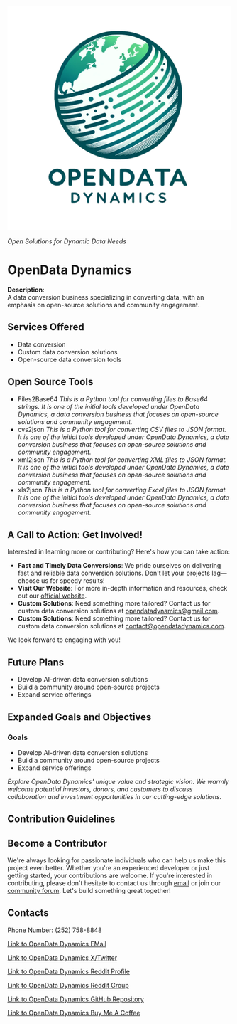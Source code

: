 ![OpenData Dynamics Logo](Assets/Images/logo.png)

*Open Solutions for Dynamic Data Needs*

# OpenData Dynamics

**Description**:  
A data conversion business specializing in converting data, with an emphasis on open-source solutions and community engagement.

## Services Offered

- Data conversion
- Custom data conversion solutions
- Open-source data conversion tools

## Open Source Tools
- Files2Base64 *This is a Python tool for converting files to Base64 strings. It is one of the initial tools developed under OpenData Dynamics, a data conversion business that focuses on open-source solutions and community engagement.*
- cvs2json *This is a Python tool for converting CSV files to JSON format. It is one of the initial tools developed under OpenData Dynamics, a data conversion business that focuses on open-source solutions and community engagement.*
- xml2json *This is a Python tool for converting XML files to JSON format. It is one of the initial tools developed under OpenData Dynamics, a data conversion business that focuses on open-source solutions and community engagement.*
- xls2json *This is a Python tool for converting Excel files to JSON format. It is one of the initial tools developed under OpenData Dynamics, a data conversion business that focuses on open-source solutions and community engagement.*

## A Call to Action: Get Involved!
Interested in learning more or contributing? Here's how you can take action:

- **Fast and Timely Data Conversions**: We pride ourselves on delivering fast and reliable data conversion solutions. Don't let your projects lag—choose us for speedy results!
- **Visit Our Website**: For more in-depth information and resources, check out our [official website](https://github.com/OpenDataDyn/OpenData-Dynamics).
- **Custom Solutions**: Need something more tailored? Contact us for custom data conversion solutions at [opendatadynamics@gmail.com](mailto:opendatadynamics@gmail.com).
- **Custom Solutions**: Need something more tailored? Contact us for custom data conversion solutions at [contact@opendatadynamics.com](https://github.com/OpenDataDyn/OpenData-Dynamics).

We look forward to engaging with you!


## Future Plans

- Develop AI-driven data conversion solutions
- Build a community around open-source projects
- Expand service offerings

## Expanded Goals and Objectives

### Goals

- Develop AI-driven data conversion solutions
- Build a community around open-source projects
- Expand service offerings

*Explore OpenData Dynamics' unique value and strategic vision. We warmly welcome potential investors, donors, and customers to discuss collaboration and investment opportunities in our cutting-edge solutions.*

## Contribution Guidelines

## Become a Contributor

We're always looking for passionate individuals who can help us make this project even better. Whether you're an experienced developer or just getting started, your contributions are welcome. If you're interested in contributing, please don't hesitate to contact us through [email](mailto:opendatadynamics@gmail.com) or join our [community forum](https://github.com/OpenDataDyn/OpenData-Dynamics/discussions). Let's build something great together!


## Contacts

Phone Number: (252) 758-8848

[Link to OpenData Dynamics EMail](mailto:opendatadynamics@gmail.com)

[Link to OpenData Dynamics X/Twitter](https://twitter.com/OpenDataDyn)

[Link to OpenData Dynamics Reddit Profile](https://www.reddit.com/user/OpenDataDynamics)

[Link to OpenData Dynamics Reddit Group](https://www.reddit.com/r/OpenDataDynamics)

[Link to OpenData Dynamics GitHub Repository](https://github.com/TheCompAce/OpenData-Dynamics)

[Link to OpenData Dynamics Buy Me A Coffee](https://www.buymeacoffee.com/opendatadyn)

